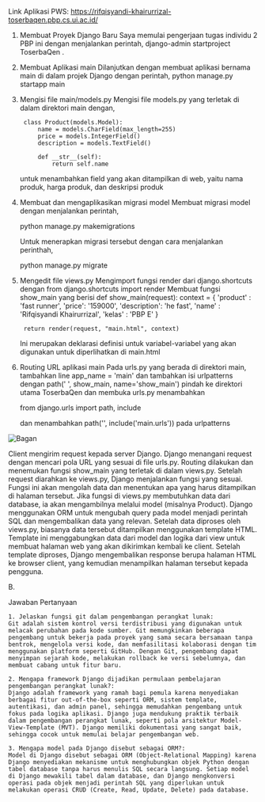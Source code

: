 Link Aplikasi PWS: https://rifqisyandi-khairurrizal-toserbaqen.pbp.cs.ui.ac.id/

1. Membuat Proyek Django Baru
    Saya memulai pengerjaan tugas individu 2 PBP ini dengan menjalankan perintah,
    django-admin startproject ToserbaQen .

2. Membuat Aplikasi main
    Dilanjutkan dengan membuat aplikasi bernama main di dalam projek Django dengan perintah,
    python manage.py startapp main

3. Mengisi file main/models.py
    Mengisi file models.py yang terletak di dalam direktori main dengan,

        class Product(models.Model):
            name = models.CharField(max_length=255)
            price = models.IntegerField()
            description = models.TextField()

            def __str__(self):
                return self.name
    
    untuk menambahkan field yang akan ditampilkan di web, yaitu nama produk, harga produk, dan deskripsi produk

4. Membuat dan mengaplikasikan migrasi model
    Membuat migrasi model dengan menjalankan perintah,

    python manage.py makemigrations

    Untuk menerapkan migrasi tersebut dengan cara menjalankan perinthah,
    
    python manage.py migrate 

5. Mengedit file views.py
    Mengimport fungsi render dari django.shortcuts dengan from django.shortcuts import render
    Membuat fungsi show_main yang berisi
    def show_main(request):
        context = {
            'product' : 'fast runner',
            'price': '159000',
            'description': 'he fast',
            'name' : 'Rifqisyandi Khairurrizal',
            'kelas' : 'PBP E'
        }

        return render(request, "main.html", context)
    Ini merupakan deklarasi definisi untuk variabel-variabel yang akan digunakan untuk diperlihatkan di main.html

6. Routing URL aplikasi main
    Pada urls.py yang berada di direktori main, tambahkan line app_name = 'main'
    dan tambahkan isi urlpatterns dengan path(' ', show_main, name='show_main')
    pindah ke direktori utama ToserbaQen dan membuka urls.py menambahkan

    from django.urls import path, include

    dan menambahkan path('', include('main.urls')) pada urlpatterns

![Bagan](https://cdn.discordapp.com/attachments/1183391036442165391/1283274262135701577/Screenshot_2024-09-11_at_10.48.01.png?ex=66e265ca&is=66e1144a&hm=dbd06be2c791c13abf154f171944cf97fec89a8a8f2f98f135602aff03958e08&)

Client mengirim request kepada server Django. Django menangani request dengan mencari pola URL yang sesuai di file urls.py. Routing dilakukan dan menemukan fungsi show_main yang terletak di dalam views.py. Setelah request diarahkan ke views.py, Django menjalankan fungsi yang sesuai. Fungsi ini akan mengolah data dan menentukan apa yang harus ditampilkan di halaman tersebut. Jika fungsi di views.py membutuhkan data dari database, ia akan mengambilnya melalui model (misalnya Product). Django menggunakan ORM untuk mengubah query pada model menjadi perintah SQL dan mengembalikan data yang relevan. Setelah data diproses oleh views.py, biasanya data tersebut ditampilkan menggunakan template HTML. Template ini menggabungkan data dari model dan logika dari view untuk membuat halaman web yang akan dikirimkan kembali ke client. Setelah template diproses, Django mengembalikan response berupa halaman HTML ke browser client, yang kemudian menampilkan halaman tersebut kepada pengguna.

B.

Jawaban Pertanyaan

    1. Jelaskan fungsi git dalam pengembangan perangkat lunak: 
    Git adalah sistem kontrol versi terdistribusi yang digunakan untuk melacak perubahan pada kode sumber. Git memungkinkan beberapa pengembang untuk bekerja pada proyek yang sama secara bersamaan tanpa bentrok, mengelola versi kode, dan memfasilitasi kolaborasi dengan tim menggunakan platform seperti GitHub. Dengan Git, pengembang dapat menyimpan sejarah kode, melakukan rollback ke versi sebelumnya, dan membuat cabang untuk fitur baru.

    2. Mengapa framework Django dijadikan permulaan pembelajaran pengembangan perangkat lunak?: 
    Django adalah framework yang ramah bagi pemula karena menyediakan berbagai fitur out-of-the-box seperti ORM, sistem template, autentikasi, dan admin panel, sehingga memudahkan pengembang untuk fokus pada logika aplikasi. Django juga mendukung praktik terbaik dalam pengembangan perangkat lunak, seperti pola arsitektur Model-View-Template (MVT). Django memiliki dokumentasi yang sangat baik, sehingga cocok untuk memulai belajar pengembangan web.

    3. Mengapa model pada Django disebut sebagai ORM?: 
    Model di Django disebut sebagai ORM (Object-Relational Mapping) karena Django menyediakan mekanisme untuk menghubungkan objek Python dengan tabel database tanpa harus menulis SQL secara langsung. Setiap model di Django mewakili tabel dalam database, dan Django mengkonversi operasi pada objek menjadi perintah SQL yang diperlukan untuk melakukan operasi CRUD (Create, Read, Update, Delete) pada database.
